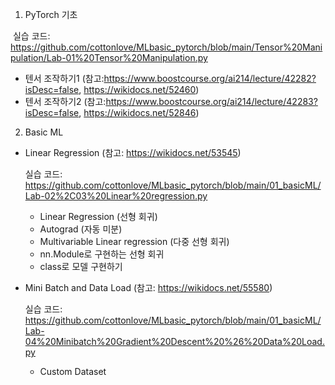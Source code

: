 1. PyTorch 기초

​	실습 코드: https://github.com/cottonlove/MLbasic_pytorch/blob/main/Tensor%20Manipulation/Lab-01%20Tensor%20Manipulation.py



* 텐서 조작하기1 (참고:https://www.boostcourse.org/ai214/lecture/42282?isDesc=false, https://wikidocs.net/52460)
* 텐서 조작하기2 (참고:https://www.boostcourse.org/ai214/lecture/42283?isDesc=false, https://wikidocs.net/52846)



2. Basic ML


* Linear Regression (참고: https://wikidocs.net/53545)

  실습 코드: https://github.com/cottonlove/MLbasic_pytorch/blob/main/01_basicML/Lab-02%2C03%20Linear%20regression.py 

  * Linear Regression (선형 회귀)
  * Autograd (자동 미분)
  * Multivariable Linear regression (다중 선형 회귀)
  * nn.Module로 구현하는 선형 회귀
  * class로 모델 구현하기

* Mini Batch and Data Load (참고: https://wikidocs.net/55580)

  실습 코드: https://github.com/cottonlove/MLbasic_pytorch/blob/main/01_basicML/Lab-04%20Minibatch%20Gradient%20Descent%20%26%20Data%20Load.py

  * Custom Dataset

